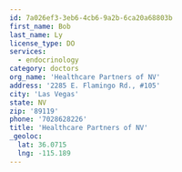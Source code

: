 ```yaml
---
id: 7a026ef3-3eb6-4cb6-9a2b-6ca20a68803b
first_name: Bob
last_name: Ly
license_type: DO
services:
  - endocrinology
category: doctors
org_name: 'Healthcare Partners of NV'
address: '2285 E. Flamingo Rd., #105'
city: 'Las Vegas'
state: NV
zip: '89119'
phone: '7028628226'
title: 'Healthcare Partners of NV'
_geoloc:
  lat: 36.0715
  lng: -115.189
---
```

